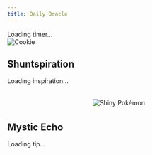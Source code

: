 ```yaml
---
title: Daily Oracle
---
```


<div class="daily-oracle-container">

  <!-- Column 1: Fortune Cookie -->
  <div class="column fortune-cookie-col">
  <div id="fortune-countdown" class="fortune-countdown">Loading timer...</div>
    <img id="cookie-img" src="/many/assets/img/oracle/fortune/fortune-cookie.png" alt="Cookie" />
    <div id="cookie-dust" class="cookie-dust hidden"></div>
    <div id="fortune-slip" class="fortune-slip hidden"></div>
  </div>

<!-- Column 2: Huntspiration -->
<div class="column huntspiration-col">
  <h2>Shuntspiration</h2>
  <p id="huntspiration-text">Loading inspiration...</p>
  <div class="shiny-pokemon-container" style="text-align:center; margin-top: 2rem;">
    <img id="shiny-pokemon" src="" alt="Shiny Pokémon" />
    <div id="shiny-label" style="font-size: 0.75rem; font-family: 'Consolas', 'Courier New', monospace; color: #ccc; margin-top: 0.25rem;"></div>
  </div>
</div>


  <!-- Column 3: Mystic Echo Tip -->
  <div class="column mystic-echo-col">
    <h2>Mystic Echo</h2>
    <p id="mystic-echo-text">Loading tip...</p>
  </div>

</div>

<link rel="stylesheet" href="/many/assets/css/oracle/daily.css">
<script defer src="/many/assets/js/oracle/daily.js"></script>